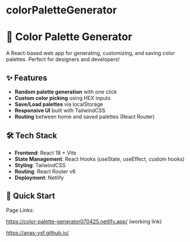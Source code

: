 # colorPaletteGenerator
# 🎨 Color Palette Generator

A React-based web app for generating, customizing, and saving color palettes. Perfect for designers and developers!



## ✨ Features
- **Random palette generation** with one click
- **Custom color picking** using HEX inputs
- **Save/Load palettes** via localStorage
- **Responsive UI** built with TailwindCSS
- **Routing** between home and saved palettes (React Router)

## 🛠️ Tech Stack
- **Frontend**: React 18 + Vite
- **State Management**: React Hooks (useState, useEffect, custom hooks)
- **Styling**: TailwindCSS
- **Routing**: React Router v6
- **Deployment**: Netlify

## 🚀 Quick Start
Page Links:

https://color-palette-generator070425.netlify.app/ (working link)

https://anas-ysf.github.io/ 
